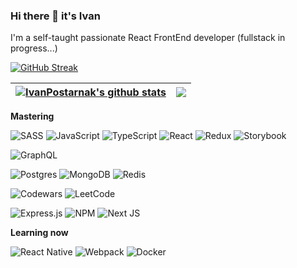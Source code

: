 ### Hi there 👋 it's Ivan

I'm a self-taught passionate React FrontEnd developer (fullstack in progress...)

[![GitHub Streak](http://github-readme-streak-stats.herokuapp.com?user=IvanPostarnak&theme=dark&hide_border=true&card_width=600)](https://git.io/streak-stats)

| <a href="https://github.com/anuraghazra/github-readme-stats"><img align="center" src="https://github-readme-stats.vercel.app/api?username=IvanPostarnak&show_icons=true&include_all_commits=true&theme=dark&hide_border=true" alt="IvanPostarnak's github stats" /></a> | <a href="https://github.com/anuraghazra/github-readme-stats"><img align="center" src="https://github-readme-stats.vercel.app/api/top-langs/?username=IvanPostarnak&layout=compact&theme=dark&hide_border=true" /></a>
| ------------- | ------------- |

**Mastering**

![SASS](https://img.shields.io/badge/SASS-hotpink.svg?style=for-the-badge&logo=SASS&logoColor=white) <span>    </span>
![JavaScript](https://img.shields.io/badge/javascript-%23323330.svg?style=for-the-badge&logo=javascript&logoColor=%23F7DF1E) <span>    </span>
![TypeScript](https://img.shields.io/badge/typescript-%23007ACC.svg?style=for-the-badge&logo=typescript&logoColor=white) <span>    </span>
![React](https://img.shields.io/badge/react-%2320232a.svg?style=for-the-badge&logo=react&logoColor=%2361DAFB) <span>    </span>
![Redux](https://img.shields.io/badge/redux-%23593d88.svg?style=for-the-badge&logo=redux&logoColor=white) <span>    </span>
![Storybook](https://img.shields.io/badge/-Storybook-FF4785?style=for-the-badge&logo=storybook&logoColor=white)

![GraphQL](https://img.shields.io/badge/-GraphQL-E10098?style=for-the-badge&logo=graphql&logoColor=white)

![Postgres](https://img.shields.io/badge/postgres-%23316192.svg?style=for-the-badge&logo=postgresql&logoColor=white)
![MongoDB](https://img.shields.io/badge/MongoDB-%234ea94b.svg?style=for-the-badge&logo=mongodb&logoColor=white)
![Redis](https://img.shields.io/badge/redis-%23DD0031.svg?style=for-the-badge&logo=redis&logoColor=white)


![Codewars](https://img.shields.io/badge/Codewars-B1361E?style=for-the-badge&logo=codewars&logoColor=grey)
![LeetCode](https://img.shields.io/badge/LeetCode-000000?style=for-the-badge&logo=LeetCode&logoColor=#d16c06)

![Express.js](https://img.shields.io/badge/express.js-%23404d59.svg?style=for-the-badge&logo=express&logoColor=%2361DAFB)
![NPM](https://img.shields.io/badge/NPM-%23CB3837.svg?style=for-the-badge&logo=npm&logoColor=white)
![Next JS](https://img.shields.io/badge/Next-black?style=for-the-badge&logo=next.js&logoColor=white)

**Learning now**

![React Native](https://img.shields.io/badge/react_native-%2320232a.svg?style=for-the-badge&logo=react&logoColor=%2361DAFB)
![Webpack](https://img.shields.io/badge/webpack-%238DD6F9.svg?style=for-the-badge&logo=webpack&logoColor=black)
![Docker](https://img.shields.io/badge/docker-%230db7ed.svg?style=for-the-badge&logo=docker&logoColor=white)




